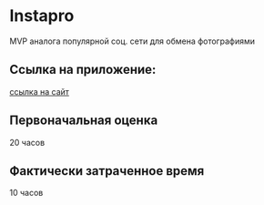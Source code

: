 # Instapro

MVP аналога популярной соц. сети для обмена фотографиями

## Ссылка на приложение:

[ccылка на сайт](https://nickmad17.github.io/webdev-cw-instapro/)

## Первоначальная оценка

20 часов

## Фактически затраченное время

10 часов
